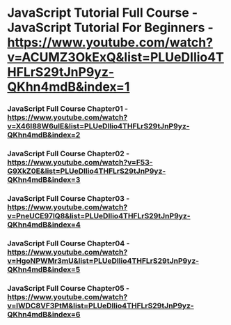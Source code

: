 # JavaScript Tutorial Full Course - JavaScript Tutorial For Beginners - https://www.youtube.com/watch?v=ACUMZ3OkExQ&list=PLUeDIlio4THFLrS29tJnP9yz-QKhn4mdB&index=1

### JavaScript Full Course Chapter01 - https://www.youtube.com/watch?v=X46I88W6uIE&list=PLUeDIlio4THFLrS29tJnP9yz-QKhn4mdB&index=2

### JavaScript Full Course Chapter02 - https://www.youtube.com/watch?v=F53-G9XkZ0E&list=PLUeDIlio4THFLrS29tJnP9yz-QKhn4mdB&index=3

### JavaScript Full Course Chapter03 - https://www.youtube.com/watch?v=PneUCE97lQ8&list=PLUeDIlio4THFLrS29tJnP9yz-QKhn4mdB&index=4

### JavaScript Full Course Chapter04 - https://www.youtube.com/watch?v=HgoNPWMr3mU&list=PLUeDIlio4THFLrS29tJnP9yz-QKhn4mdB&index=5

### JavaScript Full Course Chapter05 - https://www.youtube.com/watch?v=lWDC8VF3PtM&list=PLUeDIlio4THFLrS29tJnP9yz-QKhn4mdB&index=6

